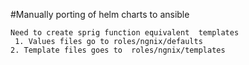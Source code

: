 #Manually porting of helm charts to ansible

~~~ 
Need to create sprig function equivalent  templates  
 1. Values files go to roles/ngnix/defaults
2. Template files goes to  roles/ngnix/templates 
~~~
